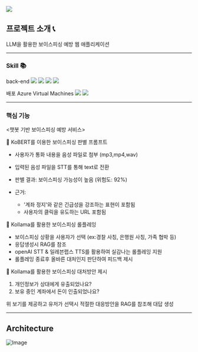 <img src="https://capsule-render.vercel.app/api?type=waving&color=000080&height=200&section=header&text=보이스피싱 예방 프로젝트&fontSize=90" />


## 프로젝트 소개 📞
LLM을 활용한 보이스피싱 예방 웹 애플리케이션

-----
### Skill 📚


back-end
<img src="https://img.shields.io/badge/python-3776AB?style=for-the-badge&logo=python&logoColor=white"> 
<img src="https://img.shields.io/badge/django-092E20?style=for-the-badge&logo=django&logoColor=white">
<img src="https://img.shields.io/badge/FastAPI-009688?style=for-the-badge&logo=FastAPI&logoColor=white">
<img src="https://img.shields.io/badge/React-61DAFB?style=for-the-badge&logo=React&logoColor=white">


배포
Azure Virtual Machines
<img src="https://img.shields.io/badge/Docker-2496ED?style=for-the-badge&logo=Docker&logoColor=white">
<img src="https://img.shields.io/badge/kubernetes-326CE5?style=for-the-badge&logo=kubernetes&logoColor=white">

--------

### 핵심 기능



<챗봇 기반 보이스피싱 예방 서비스>



📌 KoBERT를 이용한 보이스피싱 판별 프롬프트

- 사용자가 통화 내용을 음성 파일로 첨부 (mp3,mp4,wav)
- 입력된 음성 파일을 STT를 통해 text로 전환
- 판별 결과: 보이스피싱 가능성이 높음 (위험도: 92%)

- 근거:
    - '계좌 정지'와 같은 긴급성을 강조하는 표현이 포함됨
    - 사용자의 클릭을 유도하는 URL 포함됨



📌 Kollama를 활용한 보이스피싱 롤플레잉

- 보이스피싱 상황을 사용자가 선택 (ex:경찰 사칭, 은행원 사칭, 가족 협박 등)
- 응답생성시 RAG를 참조
- openAI STT & 일레븐랩스 TTS를 활용하여 실감나는 롤플레잉 지원
- 롤플레잉 종료후 올바른 대처인지 판단하여 피드백 제시



📌 Kollama를 활용한 보이스피싱 대처방안 제시

1. 개인정보가 상대에게 유출되었나요?
2. 보유 중인 계좌에서 돈이 인출되었나요?

위 보기를 제공하고 유저가 선택시 적절한 대응방안을 RAG를 참조해 대답 생성


------

## Architecture
![Image](https://github.com/user-attachments/assets/46866c51-6a8c-469d-b3da-9981e8bbfd32)